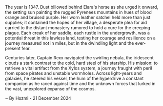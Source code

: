 
The year is 1347.  Dust billowed behind Elara's horse as she urged it onward, the setting sun painting the rugged Pyrenees mountains in hues of blood orange and bruised purple. Her worn leather satchel held more than just supplies; it contained the hopes of her village, a desperate plea for aid carried to the distant monastery rumored to hold a cure for the creeping plague.  Each creak of her saddle, each rustle in the undergrowth, was a potential threat in this lawless land, testing her courage and resilience on a journey measured not in miles, but in the dwindling light and the ever-present fear.

Centuries later, Captain Rexx navigated the swirling nebula, the iridescent clouds a stark contrast to the cold, hard steel of his starship.  His mission: to retrieve a vital artifact from the Xylos system, a journey fraught with peril from space pirates and unstable wormholes.  Across light-years and galaxies, he steered his vessel, the hum of the hyperdrive a constant companion as he raced against time and the unknown forces that lurked in the vast, unexplored expanse of the cosmos.

~ By Hozmi - 21 December 2024
